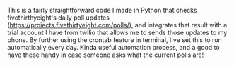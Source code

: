 This is a fairly straightforward code I made in Python that checks fivethirthyeight's daily poll updates (https://projects.fivethirtyeight.com/polls/), and integrates that result with a trial account I have from twilio that allows me to sends those updates to my phone. By further using the crontab feature in terminal, I've set this to run automatically every day. Kinda useful automation process, and a good to have these handy in case someone asks what the current polls are! 
